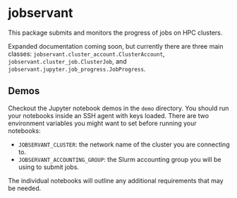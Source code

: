 # jobservant

This package submits and monitors the progress of jobs on HPC clusters.

Expanded documentation coming soon, but currently there are three main classes: `jobservant.cluster_account.ClusterAccount`, `jobservant.cluster_job.ClusterJob`, and `jobservant.jupyter.job_progress.JobProgress`.

## Demos

Checkout the Jupyter notebook demos in the `demo` directory. You should run your notebooks inside an SSH agent with keys loaded. There are two environment variables you might want to set before running your notebooks:

* `JOBSERVANT_CLUSTER`: the network name of the cluster you are connecting to.
* `JOBSERVANT_ACCOUNTING_GROUP`: the Slurm accounting group you will be using to submit jobs.

The individual notebooks will outline any additional requirements that may be needed.

